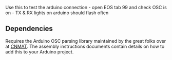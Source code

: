 Use this to test the arduino connection - open EOS tab 99 and check OSC is on - TX & RX lights on arduino should flash often 

## Dependencies
Requires the Arduino OSC parsing library maintained by the great folks over at [CNMAT](https://github.com/CNMAT/OSC). The assembly instructions documents contain details on how to add this to your Arduino project.

